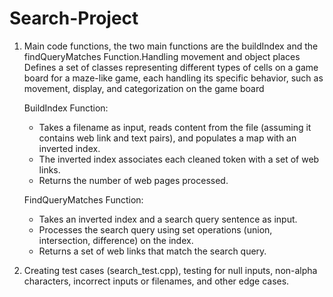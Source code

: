 # Search-Project
1. Main code functions, the two main functions are the buildIndex and the findQueryMatches Function.Handling movement and object places
   Defines a set of classes representing different types of cells on a game board for a maze-like game, each handling its specific behavior, such as movement, display, and categorization on the game board
   
   BuildIndex Function:
      - Takes a filename as input, reads content from the file (assuming it contains web link and text pairs), and populates a map with an inverted index.
      - The inverted index associates each cleaned token with a set of web links.
      - Returns the number of web pages processed.
    
    FindQueryMatches Function:
      - Takes an inverted index and a search query sentence as input.
      - Processes the search query using set operations (union, intersection, difference) on the index.
      - Returns a set of web links that match the search query.
        
2. Creating test cases (search_test.cpp), testing for null inputs, non-alpha characters, incorrect inputs or filenames, and other edge cases.
